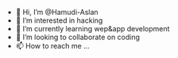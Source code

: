 - 👋 Hi, I’m @Hamudi-Aslan
- 👀 I’m interested in hacking
- 🌱 I’m currently learning wep&app development
- 💞️ I’m looking to collaborate on coding
- 📫 How to reach me ...

<!---
Hamudi-Aslan/Hamudi-Aslan is a ✨ special ✨ repository because its `README.md` (this file) appears on your GitHub profile.
You can click the Preview link to take a look at your changes.
--->
